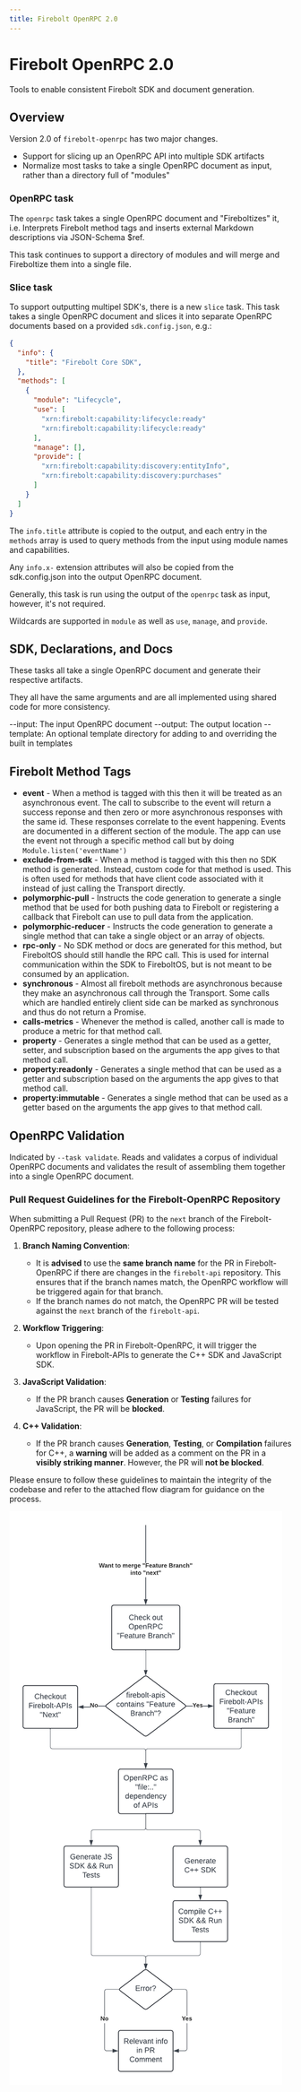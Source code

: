 ```yaml
---
title: Firebolt OpenRPC 2.0
---
```

# Firebolt OpenRPC 2.0
Tools to enable consistent Firebolt SDK and document generation.

## Overview
Version 2.0 of `firebolt-openrpc` has two major changes.

- Support for slicing up an OpenRPC API into multiple SDK artifacts
- Normalize most tasks to take a single OpenRPC document as input, rather than a directory full of "modules"

### OpenRPC task
The `openrpc` task takes a single OpenRPC document and "Fireboltizes" it, i.e. Interprets Firebolt method tags and inserts external Markdown descriptions via JSON-Schema $ref.

This task continues to support a directory of modules and will merge and Fireboltize them into a single file.

### Slice task
To support outputting multipel SDK's, there is a new `slice` task. This task takes a single OpenRPC document and slices it into separate OpenRPC documents based on a provided `sdk.config.json`, e.g.:

```json
{
  "info": {
    "title": "Firebolt Core SDK",
  },
  "methods": [
    {
      "module": "Lifecycle",
      "use": [
        "xrn:firebolt:capability:lifecycle:ready"
        "xrn:firebolt:capability:lifecycle:ready"
      ],
      "manage": [],
      "provide": [
        "xrn:firebolt:capability:discovery:entityInfo",
        "xrn:firebolt:capability:discovery:purchases"
      ]
    }
  ]
}
```

The `info.title` attribute is copied to the output, and each entry in the `methods` array is used to query methods from the input using module names and capabilities.

Any `info.x-` extension attributes will also be copied from the sdk.config.json into the output OpenRPC document.

Generally, this task is run using the output of the `openrpc` task as input, however, it's not required.

Wildcards are supported in `module` as well as `use`, `manage`, and `provide`.

## SDK, Declarations, and Docs
These tasks all take a single OpenRPC document and generate their respective artifacts.

They all have the same arguments and are all implemented using shared code for more consistency.

--input: The input OpenRPC document
--output: The output location
--template: An optional template directory for adding to and overriding the built in templates


## Firebolt Method Tags
* __event__ - When a method is tagged with this then it will be treated as an asynchronous event. The call to subscribe to the event will return a success reponse and then zero or more asynchronous responses with the same id. These responses correlate to the event happening. Events are documented in a different section of the module. The app can use the event not through a specific method call but by doing `Module.listen('eventName')`
* __exclude-from-sdk__ - When a method is tagged with this then no SDK method is generated. Instead, custom code for that method is used. This is often used for methods that have client code associated with it instead of just calling the Transport directly.
* __polymorphic-pull__ - Instructs the code generation to generate a single method that be used for both pushing data to Firebolt or registering a callback that Firebolt can use to pull data from the application.
* __polymorphic-reducer__ - Instructs the code generation to generate a single method that can take a single object or an array of objects.
* __rpc-only__ - No SDK method or docs are generated for this method, but FireboltOS should still handle the RPC call. This is used for internal communication within the SDK to FireboltOS, but is not meant to be consumed by an application.
* __synchronous__ - Almost all firebolt methods are asynchronous because they make an asynchronous call through the Transport. Some calls which are handled entirely client side can be marked as synchronous and thus do not return a Promise.
* __calls-metrics__ - Whenever the method is called, another call is made to produce a metric for that method call.
* __property__ - Generates a single method that can be used as a getter, setter, and subscription based on the arguments the app gives to that method call.
* __property:readonly__ - Generates a single method that can be used as a getter and subscription based on the arguments the app gives to that method call.
* __property:immutable__ - Generates a single method that can be used as a getter based on the arguments the app gives to that method call.

## OpenRPC Validation

Indicated by `--task validate`. Reads and validates a corpus of individual OpenRPC documents and validates the result of assembling them together into a single OpenRPC document.

### Pull Request Guidelines for the Firebolt-OpenRPC Repository

When submitting a Pull Request (PR) to the `next` branch of the Firebolt-OpenRPC repository, please adhere to the following process:

1. **Branch Naming Convention**:
   - It is **advised** to use the **same branch name** for the PR in Firebolt-OpenRPC if there are changes in the `firebolt-api` repository. This ensures that if the branch names match, the OpenRPC workflow will be triggered again for that branch.
   - If the branch names do not match, the OpenRPC PR will be tested against the `next` branch of the `firebolt-api`.

2. **Workflow Triggering**:
   - Upon opening the PR in Firebolt-OpenRPC, it will trigger the workflow in Firebolt-APIs to generate the C++ SDK and JavaScript SDK.

4. **JavaScript Validation**: 
   - If the PR branch causes **Generation** or **Testing** failures for JavaScript, the PR will be **blocked**.

5. **C++ Validation**:
   - If the PR branch causes **Generation**, **Testing**, or **Compilation** failures for C++, a **warning** will be added as a comment on the PR in a **visibly striking manner**. However, the PR will **not be blocked**.

Please ensure to follow these guidelines to maintain the integrity of the codebase and refer to the attached flow diagram for guidance on the process.  

![Flow Diagram](images/GithubActions.png)
